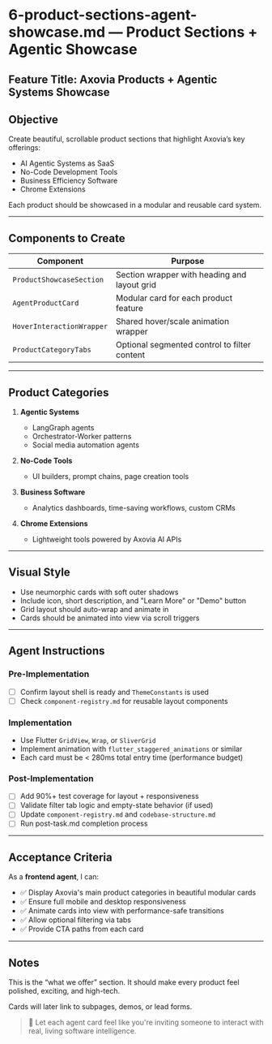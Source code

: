 # 6-product-sections-agent-showcase.md — Product Sections + Agentic Showcase

## Feature Title: Axovia Products + Agentic Systems Showcase

## Objective
Create beautiful, scrollable product sections that highlight Axovia’s key offerings:
- AI Agentic Systems as SaaS
- No-Code Development Tools
- Business Efficiency Software
- Chrome Extensions

Each product should be showcased in a modular and reusable card system.

---

## Components to Create

| Component | Purpose |
|-----------|---------|
| `ProductShowcaseSection` | Section wrapper with heading and layout grid |
| `AgentProductCard` | Modular card for each product feature |
| `HoverInteractionWrapper` | Shared hover/scale animation wrapper |
| `ProductCategoryTabs` | Optional segmented control to filter content |

---

## Product Categories

1. **Agentic Systems**
   - LangGraph agents
   - Orchestrator-Worker patterns
   - Social media automation agents

2. **No-Code Tools**
   - UI builders, prompt chains, page creation tools

3. **Business Software**
   - Analytics dashboards, time-saving workflows, custom CRMs

4. **Chrome Extensions**
   - Lightweight tools powered by Axovia AI APIs

---

## Visual Style
- Use neumorphic cards with soft outer shadows
- Include icon, short description, and "Learn More" or "Demo" button
- Grid layout should auto-wrap and animate in
- Cards should be animated into view via scroll triggers

---

## Agent Instructions

### Pre-Implementation
- [ ] Confirm layout shell is ready and `ThemeConstants` is used
- [ ] Check `component-registry.md` for reusable layout components

### Implementation
- Use Flutter `GridView`, `Wrap`, or `SliverGrid`
- Implement animation with `flutter_staggered_animations` or similar
- Each card must be < 280ms total entry time (performance budget)

### Post-Implementation
- [ ] Add 90%+ test coverage for layout + responsiveness
- [ ] Validate filter tab logic and empty-state behavior (if used)
- [ ] Update `component-registry.md` and `codebase-structure.md`
- [ ] Run post-task.md completion process

---

## Acceptance Criteria

As a **frontend agent**, I can:
- ✅ Display Axovia's main product categories in beautiful modular cards
- ✅ Ensure full mobile and desktop responsiveness
- ✅ Animate cards into view with performance-safe transitions
- ✅ Allow optional filtering via tabs
- ✅ Provide CTA paths from each card

---

## Notes
This is the “what we offer” section. It should make every product feel polished, exciting, and high-tech.

Cards will later link to subpages, demos, or lead forms.

> 🤖 Let each agent card feel like you're inviting someone to interact with real, living software intelligence.

